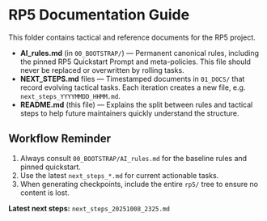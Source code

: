 # RP5 Documentation Guide

This folder contains tactical and reference documents for the RP5 project.

- **AI_rules.md** (in `00_BOOTSTRAP/`) — Permanent canonical rules, including the pinned RP5 Quickstart Prompt and meta-policies. This file should never be replaced or overwritten by rolling tasks.
- **NEXT_STEPS.md** files — Timestamped documents in `01_DOCS/` that record evolving tactical tasks. Each iteration creates a new file, e.g. `next_steps_YYYYMMDD_HHMM.md`.
- **README.md** (this file) — Explains the split between rules and tactical steps to help future maintainers quickly understand the structure.

## Workflow Reminder

1. Always consult `00_BOOTSTRAP/AI_rules.md` for the baseline rules and pinned quickstart.
2. Use the latest `next_steps_*.md` for current actionable tasks.
3. When generating checkpoints, include the entire `rp5/` tree to ensure no content is lost.


**Latest next steps:** `next_steps_20251008_2325.md`
